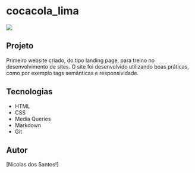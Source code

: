 # cocacola_lima

![](./Captura%20de%20Tela%202025-03-07%20às%2011.10.25.png)

## Projeto
Primeiro website criado, do tipo landing page, para treino no desenvolvimento de sites.
O site foi desenvolvido utilizando boas práticas, como por exemplo tags semânticas e responsividade.

## Tecnologias
* HTML
* CSS
* Media Queries
* Markdown
* Git

## Autor
[Nicolas dos Santos!]
